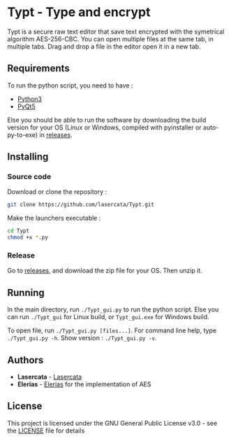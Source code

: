 # Typt - Type and encrypt

Typt is a secure raw text editor that save text encrypted with the symetrical algorithm AES-256-CBC. You can open multiple files at the same tab, in multiple tabs. Drag and drop a file in the editor open it in a new tab.

## Requirements

To run the python script, you need to have :

* [Python3](https://www.python.org/downloads/)
* [PyQt5](https://pypi.org/project/PyQt5/)

Else you should be able to run the software by downloading the build version for your OS (Linux or Windows, compiled with pyinstaller or auto-py-to-exe) in [releases](https://github.com/lasercata/Typt/releases).


## Installing

### Source code
Download or clone the repository :

```bash
git clone https://github.com/lasercata/Typt.git
```

Make the launchers executable :

```bash
cd Typt
chmod +x *.py
```

### Release
Go to [releases](https://github.com/lasercata/Typt/releases), and download the zip file for your OS. Then unzip it.


## Running
In the main directory, run `./Typt_gui.py` to run the python script. Else you can run `./Typt_gui` for Linux build, or `Typt_gui.exe` for Windows build.

To open file, run `./Typt_gui.py [files...]`. For command line help, type `./Typt_gui.py -h`. Show version : `./Typt_gui.py -v`.


## Authors

* **Lasercata** - [Lasercata](https://github.com/lasercata)
* **Elerias** - [Elerias](https://github.com/EleriasQueflunn) for the implementation of AES


## License

This project is licensed under the GNU General Public License v3.0 - see the [LICENSE](LICENSE) file for details
